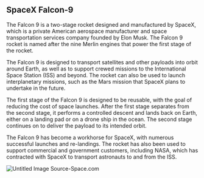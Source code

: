 ## SpaceX Falcon-9
The Falcon 9 is a two-stage rocket designed and manufactured by SpaceX, which is a private American aerospace manufacturer and space transportation services company founded by Elon Musk. The Falcon 9 rocket is named after the nine Merlin engines that power the first stage of the rocket.

The Falcon 9 is designed to transport satellites and other payloads into orbit around Earth, as well as to support crewed missions to the International Space Station (ISS) and beyond. The rocket can also be used to launch interplanetary missions, such as the Mars mission that SpaceX plans to undertake in the future.

The first stage of the Falcon 9 is designed to be reusable, with the goal of reducing the cost of space launches. After the first stage separates from the second stage, it performs a controlled descent and lands back on Earth, either on a landing pad or on a drone ship in the ocean. The second stage continues on to deliver the payload to its intended orbit.

The Falcon 9 has become a workhorse for SpaceX, with numerous successful launches and re-landings. The rocket has also been used to support commercial and government customers, including NASA, which has contracted with SpaceX to transport astronauts to and from the ISS.


![Untitled](https://user-images.githubusercontent.com/113631907/229136912-fead0622-07b7-4185-8f3d-a927f8911162.jpg)
Image Source-Space.com
